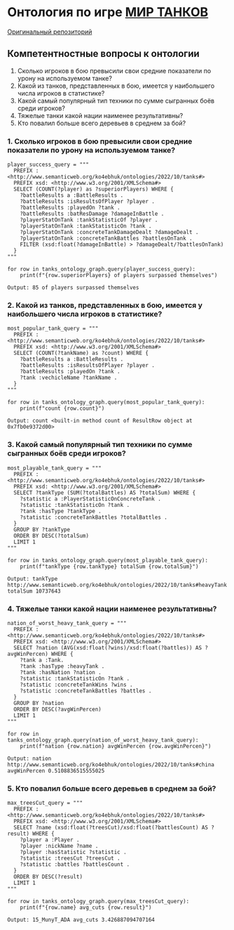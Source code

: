 # Онтология по игре [МИР ТАНКОВ](https://tanki.su/ "Ссылка на сайт игры")

[Оригинальный репозиторий](https://github.com/Ko4eBHuK/Ontologies-and-Representation-of-Knowledge)

## Компетентностные вопросы к онтологии
1. Сколько игроков в бою превысили свои средние показатели по урону на используемом танке?
2. Какой из танков, представленных в бою, имеется у наибольшего числа игроков в статистике?
3. Какой самый популярный тип техники по сумме сыгранных боёв среди игроков?
4. Тяжелые танки какой нации наименее результативны?
5. Кто повалил больше всего деревьев в среднем за бой?

### 1. Сколько игроков в бою превысили свои средние показатели по урону на используемом танке?
```
player_success_query = """
  PREFIX : <http://www.semanticweb.org/ko4ebhuk/ontologies/2022/10/tanks#>
  PREFIX xsd: <http://www.w3.org/2001/XMLSchema#>
  SELECT (COUNT(?player) as ?superiorPlayers) WHERE {
    ?battleResults a :BattleResults .
    ?battleResults :isResultsOfPlayer ?player .
    ?battleResults :playedOn ?tank .
    ?battleResults :batResDamage ?damageInBattle .
    ?playerStatOnTank :tankStatisticOf ?player .
    ?playerStatOnTank :tankStatisticOn ?tank .
    ?playerStatOnTank :concreteTankDamageDealt ?damageDealt .
    ?playerStatOnTank :concreteTankBattles ?battlesOnTank .
    FILTER (xsd:float(?damageInBattle) > ?damageDealt/?battlesOnTank)
  }
"""

for row in tanks_ontology_graph.query(player_success_query):
    print(f"{row.superiorPlayers} of players surpassed themselves")
```
```
Output: 85 of players surpassed themselves
```

### 2. Какой из танков, представленных в бою, имеется у наибольшего числа игроков в статистике?
```
most_popular_tank_query = """
  PREFIX : <http://www.semanticweb.org/ko4ebhuk/ontologies/2022/10/tanks#>
  PREFIX xsd: <http://www.w3.org/2001/XMLSchema#>
  SELECT (COUNT(?tankName) as ?count) WHERE {
    ?battleResults a :BattleResults .
    ?battleResults :isResultsOfPlayer ?player .
    ?battleResults :playedOn ?tank .
    ?tank :vechicleName ?tankName .
  }
"""

for row in tanks_ontology_graph.query(most_popular_tank_query):
    print(f"count {row.count}")
```
```
Output: count <built-in method count of ResultRow object at 0x7fb0e9372d00>
```

### 3. Какой самый популярный тип техники по сумме сыгранных боёв среди игроков?
```
most_playable_tank_query = """
  PREFIX : <http://www.semanticweb.org/ko4ebhuk/ontologies/2022/10/tanks#>
  PREFIX xsd: <http://www.w3.org/2001/XMLSchema#>
  SELECT ?tankType (SUM(?totalBattles) AS ?totalSum) WHERE {
    ?statistic a :PlayerStatisticOnConcreteTank .
    ?statistic :tankStatisticOn ?tank .
    ?tank :hasType ?tankType .
    ?statistic :concreteTankBattles ?totalBattles .
  }
  GROUP BY ?tankType
  ORDER BY DESC(?totalSum)
  LIMIT 1
"""

for row in tanks_ontology_graph.query(most_playable_tank_query):
    print(f"tankType {row.tankType} totalSum {row.totalSum}")
```
```
Output: tankType http://www.semanticweb.org/ko4ebhuk/ontologies/2022/10/tanks#heavyTank totalSum 10737643
```

### 4. Тяжелые танки какой нации наименее результативны?
```
nation_of_worst_heavy_tank_query = """
  PREFIX : <http://www.semanticweb.org/ko4ebhuk/ontologies/2022/10/tanks#>
  PREFIX xsd: <http://www.w3.org/2001/XMLSchema#>
  SELECT ?nation (AVG(xsd:float(?wins)/xsd:float(?battles)) AS ?avgWinPercen) WHERE {
    ?tank a :Tank.
    ?tank :hasType :heavyTank .
    ?tank :hasNation ?nation .
    ?statistic :tankStatisticOn ?tank .
    ?statistic :concreteTankWins ?wins .
    ?statistic :concreteTankBattles ?battles .
  }
  GROUP BY ?nation
  ORDER BY DESC(?avgWinPercen)
  LIMIT 1
"""

for row in tanks_ontology_graph.query(nation_of_worst_heavy_tank_query):
    print(f"nation {row.nation} avgWinPercen {row.avgWinPercen}")
```
```
Output: nation http://www.semanticweb.org/ko4ebhuk/ontologies/2022/10/tanks#china avgWinPercen 0.5108836515555025
```

### 5. Кто повалил больше всего деревьев в среднем за бой?
```
max_treesCut_query = """
  PREFIX : <http://www.semanticweb.org/ko4ebhuk/ontologies/2022/10/tanks#>
  PREFIX xsd: <http://www.w3.org/2001/XMLSchema#>
  SELECT ?name (xsd:float(?treesCut)/xsd:float(?battlesCount) AS ?result) WHERE {
    ?player a :Player .
    ?player :nickName ?name .
    ?player :hasStatistic ?statistic .
    ?statistic :treesCut ?treesCut .
    ?statistic :battles ?battlesCount .
  }
  ORDER BY DESC(?result)
  LIMIT 1
"""

for row in tanks_ontology_graph.query(max_treesCut_query):
    print(f"{row.name} avg_cuts {row.result}")
```
```
Output: 15_MunyT_ADA avg_cuts 3.426887094707164
```